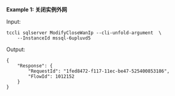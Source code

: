 **Example 1: 关闭实例外网**



Input: 

```
tccli sqlserver ModifyCloseWanIp --cli-unfold-argument  \
    --InstanceId mssql-6upluvd5
```

Output: 
```
{
    "Response": {
        "RequestId": "1fed8472-f117-11ec-be47-525400853186",
        "FlowId": 1012152
    }
}
```

